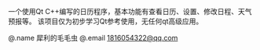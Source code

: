 一个使用Qt C++编写的日历程序，基本功能有查看日历、设置、修改日程、天气预报等。
该项目仅为初步学习Qt参考使用，无任何qt高级应用。

@.name 犀利的毛毛虫
@.email 1816054322@qq.com
